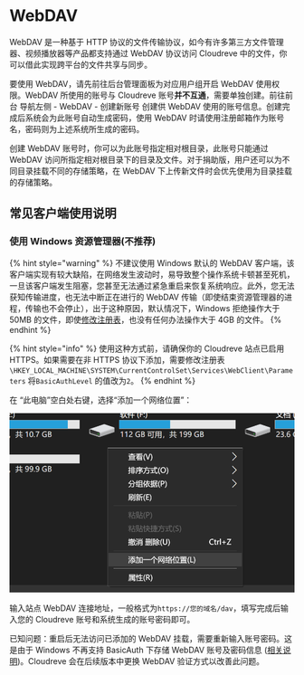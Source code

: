 # WebDAV

WebDAV 是一种基于 HTTP 协议的文件传输协议，如今有许多第三方文件管理器、视频播放器等产品都支持通过 WebDAV 协议访问 Cloudreve 中的文件，你可以借此实现跨平台的文件共享与同步。

要使用 WebDAV，请先前往后台管理面板为对应用户组开启 WebDAV 使用权限。WebDAV 所使用的账号与 Cloudreve 账号**并不互通**，需要单独创建。前往前台 导航左侧 - WebDAV - 创建新账号 创建供 WebDAV 使用的账号信息。创建完成后系统会为此账号自动生成密码，使用 WebDAV 时请使用注册邮箱作为账号名，密码则为上述系统所生成的密码。

创建 WebDAV 账号时，你可以为此账号指定相对根目录，此账号只能通过 WebDAV 访问所指定相对根目录下的目录及文件。对于捐助版，用户还可以为不同目录挂载不同的存储策略，在 WebDAV 下上传新文件时会优先使用为目录挂载的存储策略。

## 常见客户端使用说明

### 使用 Windows 资源管理器(不推荐)

{% hint style="warning" %}
不建议使用 Windows 默认的 WebDAV 客户端，该客户端实现有较大缺陷，在网络发生波动时，易导致整个操作系统卡顿甚至死机，一旦该客户端发生阻塞，您甚至无法通过紧急重启来恢复系统响应。此外，您无法获知传输进度，也无法中断正在进行的 WebDAV 传输（即使结束资源管理器的进程，传输也不会停止），出于这种原因，默认情况下，Windows 拒绝操作大于 50MB 的文件，即使[修改注册表](https://superuser.com/questions/1540281/windows-10-webdav-issue-freezes-crashes-stalls-with-files-over-50-mb)，也没有任何办法操作大于 4GB 的文件。
{% endhint %}

{% hint style="info" %}
使用这种方式前，请确保你的 Cloudreve 站点已启用 HTTPS。如果需要在非 HTTPS 协议下添加，需要修改注册表`\HKEY_LOCAL_MACHINE\SYSTEM\CurrentControlSet\Services\WebClient\Parameters` 将`BasicAuthLevel` 的值改为`2`。
{% endhint %}

在 “此电脑”空白处右键，选择“添加一个网络位置”：

![](<../.gitbook/assets/image (1) (2) (1).png>)

输入站点 WebDAV 连接地址，一般格式为`https://您的域名/dav`，填写完成后输入您的 Cloudreve 账号和系统生成的账号密码即可。

已知问题：重启后无法访问已添加的 WebDAV 挂载，需要重新输入账号密码。这是由于 Windows 不再支持 BasicAuth 下存储 WebDAV 账号及密码信息 ([相关说明](https://docs.microsoft.com/en-us/troubleshoot/windows-client/networking/cannot-automatically-reconnect-dav-share))。Cloudreve 会在后续版本中更换 WebDAV 验证方式以改善此问题。

